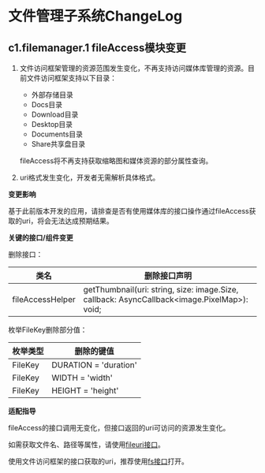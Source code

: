 # 文件管理子系统ChangeLog

## c1.filemanager.1 fileAccess模块变更

1. 文件访问框架管理的资源范围发生变化，不再支持访问媒体库管理的资源。目前文件访问框架支持以下目录：
   - 外部存储目录
   - Docs目录
   - Download目录
   - Desktop目录
   - Documents目录
   - Share共享盘目录

   fileAccess将不再支持获取缩略图和媒体资源的部分属性查询。

2. uri格式发生变化，开发者无需解析具体格式。

**变更影响**

基于此前版本开发的应用，请排查是否有使用媒体库的接口操作通过fileAccess获取的uri，将会无法达成预期结果。

**关键的接口/组件变更**

删除接口：

| 类名           | 删除接口声明                                                 |
| -------------- | ------------------------------------------------------------ |
| fileAccessHelper | getThumbnail(uri: string, size: image.Size, callback: AsyncCallback<image.PixelMap>): void;|

枚举FileKey删除部分值：

| 枚举类型 | 删除的键值 |
| -------- | ---- |
| FileKey | DURATION = 'duration' |
| FileKey | WIDTH = 'width' |
| FileKey | HEIGHT = 'height' |

**适配指导**

fileAccess的接口调用无变化，但接口返回的uri可访问的资源发生变化。

如需获取文件名、路径等属性，请使用[fileuri接口](../../../application-dev/reference/apis/js-apis-file-fileuri.md)。

使用文件访问框架的接口获取的uri，推荐使用[fs接口](../../../application-dev/reference/apis/js-apis-file-fs.md)打开。

